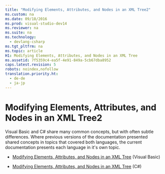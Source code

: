 ```yaml
---
title: "Modifying Elements, Attributes, and Nodes in an XML Tree2"
ms.custom: na
ms.date: 09/18/2016
ms.prod: visual-studio-dev14
ms.reviewer: na
ms.suite: na
ms.technology: 
  - devlang-csharp
ms.tgt_pltfrm: na
ms.topic: article
H1: Modifying Elements, Attributes, and Nodes in an XML Tree
ms.assetid: 7f5359c4-ea5f-4e91-849a-5cb67dba8952
caps.latest.revision: 5
robots: noindex,nofollow
translation.priority.ht: 
  - de-de
  - ja-jp
---
```

# Modifying Elements, Attributes, and Nodes in an XML Tree2
Visual Basic and C# share many common concepts, but with often subtle differences. Where previous versions of the documentation presented shared concepts in topics that covered both languages, the current documentation presents each language in it's own topic.  
  
-   [Modifying Elements, Attributes, and Nodes in an XML Tree](../vs140/Modifying-Elements--Attributes--and-Nodes-in-an-XML-Tree1.md) (Visual Basic)  
  
-   [Modifying Elements, Attributes, and Nodes in an XML Tree](../Topic/Modifying%20Elements,%20Attributes,%20and%20Nodes%20in%20an%20XML%20Tree3.md) (C#)